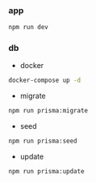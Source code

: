 

### app
```sh
npm run dev
```
### db 

- docker
```sh
docker-compose up -d
```

- migrate
```sh
npm run prisma:migrate
```

- seed
```sh
npm run prisma:seed
```

- update
```sh
npm run prisma:update
```